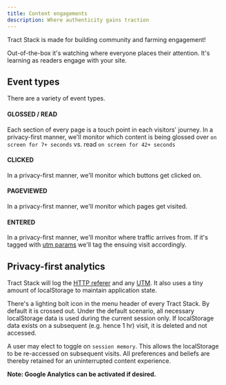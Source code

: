 ```yaml
---
title: Content engagements
description: Where authenticity gains traction
---
```


Tract Stack is made for building community and farming engagement!

Out-of-the-box it's watching where everyone places their attention. It's learning as readers engage with your site.

## Event types

There are a variety of event types.

#### GLOSSED / READ

Each section of every page is a touch point in each visitors' journey. In a privacy-first manner, we'll monitor which content is being glossed over `on screen for 7+ seconds` vs. read `on screen for 42+ seconds`

#### CLICKED

In a privacy-first manner, we'll monitor which buttons get clicked on.

#### PAGEVIEWED

In a privacy-first manner, we'll monitor which pages get visited.

#### ENTERED

In a privacy-first manner, we'll monitor where traffic arrives from. If it's tagged with [utm params](https://en.wikipedia.org/wiki/UTM_parameters) we'll tag the ensuing visit accordingly.

## Privacy-first analytics

Tract Stack will log the [HTTP referer](https://en.wikipedia.org/wiki/HTTP_referer) and any [UTM](https://en.wikipedia.org/wiki/UTM_parameters). It also uses a tiny amount of localStorage to maintain application state.

There's a lighting bolt icon in the menu header of every Tract Stack. By default it is crossed out. Under the default scenario, all necessary localStorage data is used during the current session only. If localStorage data exists on a subsequent (e.g. hence 1 hr) visit, it is deleted and not accessed.

A user may elect to toggle on `session memory`. This allows the localStorage to be re-accessed on subsequent visits. All preferences and beliefs are thereby retained for an uninterrupted content experience.

**Note: Google Analytics can be activated if desired.**
